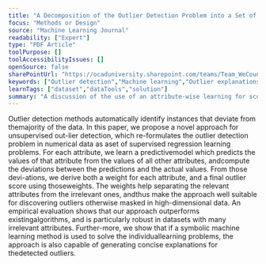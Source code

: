 ```yaml
---
title: "A Decomposition of the Outlier Detection Problem into a Set of Supervised Learning Problems"
focus: "Methods or Design"
source: "Machine Learning Journal"
readability: ["Expert"]
type: "PDF Article"
toolPurpose: []
toolAccessibilityIssues: []
openSource: false
sharePointUrl: "https://ocaduniversity.sharepoint.com/teams/Team_WeCount/Shared%20Documents/Resources%20and%20Tools/Literature%20(curated)/A%20decomposition%20of%20the%20outlier%20detection%20problem%20into%20a%20set%20of%20supervised%20learning%20problems.pdf"
keywords: ["Outlier detection","Machine learning","Outlier explanations"]
learnTags: ["dataset","dataTools","solution"]
summary: "A discussion of the use of an attribute-wise learning for scoring outliers (ALSO) approach to manage outlier data and a comparison of this method to classic methods of outlier detection. "
---
```

Outlier detection methods automatically identify instances that deviate from themajority of the data. In this paper, we propose a novel approach for unsupervised out-lier detection, which re-formulates the outlier detection problem in numerical data as aset of supervised regression learning problems. For each attribute, we learn a predictivemodel which predicts the values of that attribute from the values of all other attributes, andcompute the deviations between the predictions and the actual values. From those devi-ations, we derive both a weight for each attribute, and a final outlier score using thoseweights. The weights help separating the relevant attributes from the irrelevant ones, andthus make the approach well suitable for discovering outliers otherwise masked in high-dimensional data. An empirical evaluation shows that our approach outperforms existingalgorithms, and is particularly robust in datasets with many irrelevant attributes. Further-more, we show that if a symbolic machine learning method is used to solve the individuallearning problems, the approach is also capable of generating concise explanations for thedetected outliers.
